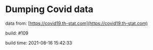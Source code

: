 Dumping Covid data
==================
                        
data from: [https://covid19.th-stat.com](https://covid19.th-stat.com)

build: #109

build time: 2021-08-16 15:42:33

